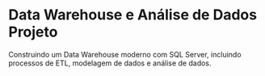 # Data Warehouse e Análise de Dados Projeto
Construindo um Data Warehouse moderno com SQL Server, incluindo processos de ETL, modelagem de dados e análise de dados. 
